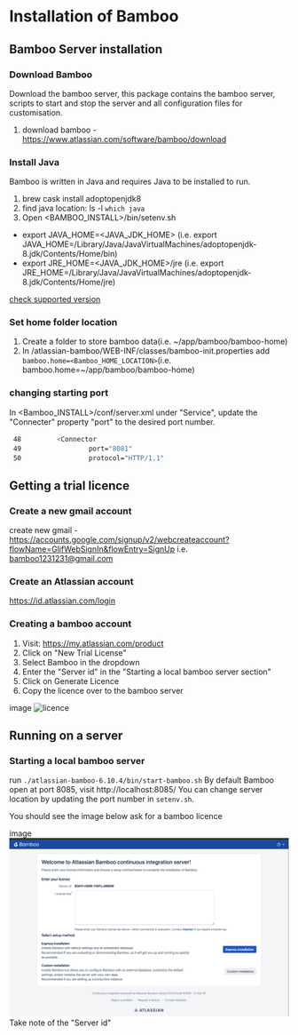 # Installation of Bamboo

## Bamboo Server installation
### Download Bamboo
Download the bamboo server, this package contains the bamboo server, scripts to start and stop the server and all configuration files for customisation. 
1. download bamboo - https://www.atlassian.com/software/bamboo/download

### Install Java 
Bamboo is written in Java and requires Java to be installed to run. 
1. brew cask install adoptopenjdk8
2. find java location: ls -l `which java`
3. Open <BAMBOO_INSTALL>/bin/setenv.sh
- export JAVA_HOME=<JAVA_JDK_HOME> (i.e. export JAVA_HOME=/Library/Java/JavaVirtualMachines/adoptopenjdk-8.jdk/Contents/Home/bin)
- export JRE_HOME=<JAVA_JDK_HOME>/jre (i.e.  export JRE_HOME=/Library/Java/JavaVirtualMachines/adoptopenjdk-8.jdk/Contents/Home/jre)

[check supported version](https://confluence.atlassian.com/bamboo/supported-platforms-289276764.html)

### Set home folder location
1. Create a folder to store bamboo data(i.e. ~/app/bamboo/bamboo-home)
2. In /atlassian-bamboo/WEB-INF/classes/bamboo-init.properties 
    add `bamboo.home=<Bamboo_HOME_LOCATION>`(i.e. bamboo.home=~/app/bamboo/bamboo-home)

### changing starting port
In <Bamboo_INSTALL>/conf/server.xml under "Service", update the "Connecter" property "port" to the desired port number.
```bash
 48         <Connector
 49                 port="8081"
 50                 protocol="HTTP/1.1"
```


## Getting a trial licence

### Create a new gmail account
create new gmail - https://accounts.google.com/signup/v2/webcreateaccount?flowName=GlifWebSignIn&flowEntry=SignUp
i.e. bamboo1231231@gmail.com

### Create an Atlassian account
https://id.atlassian.com/login

### Creating a bamboo account
1. Visit: https://my.atlassian.com/product
2. Click on "New Trial License"
3. Select Bamboo in the dropdown
4. Enter the "Server id" in the "Starting a local bamboo server section"
5. Click on Generate Licence
6. Copy the licence over to the bamboo server

image ![licence](_media/bambooLicence/setupWithLicence)

## Running on a server

### Starting a local bamboo server
run `./atlassian-bamboo-6.10.4/bin/start-bamboo.sh`
By default Bamboo open at port 8085, visit http://localhost:8085/
You can change server location by updating the port number in `setenv.sh`.

You should see the image below ask for a bamboo licence

image ![licence](_media/bambooLicence.png)
Take note of the "Server id"


